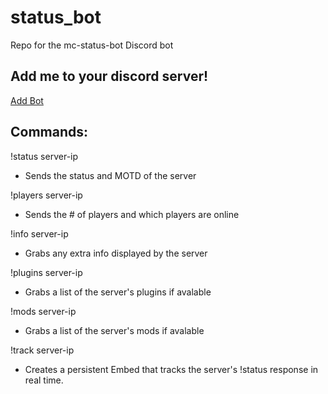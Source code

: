 # status_bot

Repo for the mc-status-bot Discord bot

## Add me to your discord server!

[Add Bot](https://discord.com/api/oauth2/authorize?client_id=852023327543656480&permissions=2147609600&scope=bot)

## Commands:

!status server-ip

- Sends the status and MOTD of the server

!players server-ip

- Sends the # of players and which players are online

!info server-ip

- Grabs any extra info displayed by the server

!plugins server-ip

- Grabs a list of the server's plugins if avalable

!mods server-ip

- Grabs a list of the server's mods if avalable

!track server-ip

- Creates a persistent Embed that tracks the server's !status response in real time.
